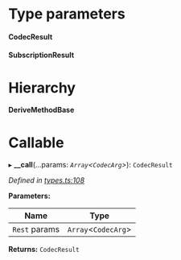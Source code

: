 

# Type parameters
#### CodecResult 
#### SubscriptionResult 
# Hierarchy

**DeriveMethodBase**

# Callable
▸ **__call**(...params: *`Array`<`CodecArg`>*): `CodecResult`

*Defined in [types.ts:108](https://github.com/polkadot-js/api/blob/3557657/packages/api/src/types.ts#L108)*

**Parameters:**

| Name | Type |
| ------ | ------ |
| `Rest` params | `Array`<`CodecArg`> |

**Returns:** `CodecResult`

